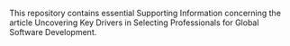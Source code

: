 This repository contains essential Supporting Information concerning the article Uncovering Key Drivers in Selecting Professionals for Global Software Development.
